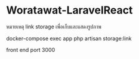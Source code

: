 # Woratawat-LaravelReact

หมายเหตุ link storage เพื่อเก็บและแสดงรูปภาพ

docker-compose exec app php artisan storage:link 

front end port 3000

